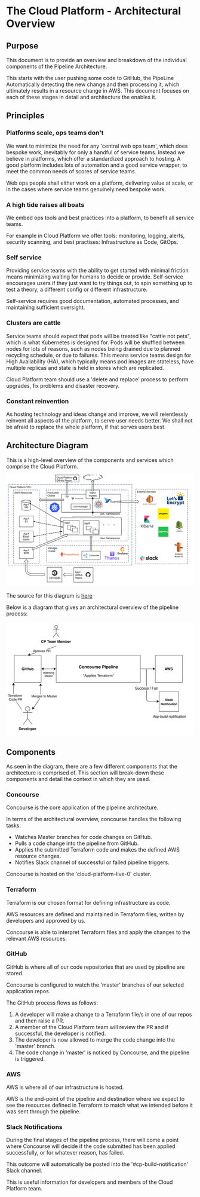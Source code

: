 # The Cloud Platform - Architectural Overview

## Purpose
This document is to provide an overview and breakdown of the individual components of the Pipeline Architecture.

This starts with the user pushing some code to GitHub, the PipeLine Automatically detecting the new change and then processing it, which ultimately results in a resource change in AWS. This document focuses on each of these stages in detail and architecture the enables it.

## Principles

### Platforms scale, ops teams don't

We want to minimize the need for any 'central web ops team', which does bespoke work, inevitably for only a handful of service teams. Instead we believe in platforms, which offer a standardized approach to hosting. A good platform includes lots of automation and a good service wrapper, to meet the common needs of scores of service teams.

Web ops people shall either work on a platform, delivering value at scale, or in the cases where service teams genuinely need bespoke work.

### A high tide raises all boats

We embed ops tools and best practices into a platform, to benefit all service teams.

For example in Cloud Platform we offer tools: monitoring, logging, alerts, security scanning, and best practises: Infrastructure as Code, GitOps.

### Self service

Providing service teams with the ability to get started with minimal friction means minimizing waiting for humans to decide or provide. Self-service encourages users if they just want to try things out, to spin something up to test a theory, a different config or different infrastructure.

Self-service requires good documentation, automated processes, and maintaining sufficient oversight.

### Clusters are cattle

Service teams should expect that pods will be treated like "cattle not pets", which is what Kubernetes is designed for. Pods will be shuffled between nodes for lots of reasons, such as nodes being drained due to planned recycling schedule, or due to failures. This means service teams design for High Availability (HA), which typically means pod images are stateless, have multiple replicas and state is held in stores which are replicated.

Cloud Platform team should use a 'delete and replace' process to perform upgrades, fix problems and disaster recovery.

### Constant reinvention

As hosting technology and ideas change and improve, we will relentlessly reinvent all aspects of the platform, to serve user needs better. We shall not be afraid to replace the whole platform, if that serves users best.

## Architecture Diagram

This is a high-level overview of the components and services which comprise the Cloud Platform.

![Cloud Platform Architecture](images/cloud-platform-architecture-diagram.png)

The source for this diagram is [here][Architecture Diagram]

Below is a diagram that gives an architectural overview of the pipeline process:

![Architecture Diagram](images/arch-dia-v1.png)

## Components
As seen in the diagram, there are a few different components that the architecture is comprised of.
This section will break-down these components and detail the context in which they are used.

### Concourse
Concourse is the core application of the pipeline architecture.

In terms of the architectural overview, concourse handles the following tasks:

* Watches Master branches for code changes on GitHub.
* Pulls a code change into the pipeline from GitHub.
* Applies the submitted Terraform code and makes the defined AWS resource changes.
* Notifies Slack channel of successful or failed pipeline triggers.

Concourse is hosted on the 'cloud-platform-live-0' cluster.

### Terraform
Terraform is our chosen format for defining infrastructure as code.

AWS resources are defined and maintained in Terraform files, written by developers and approved by us.

Concourse is able to interpret Terraform files and apply the changes to the relevant AWS resources.

### GitHub
GitHub is where all of our code repositories that are used by pipeline are stored.

Concourse is configured to watch the 'master' branches of our selected application repos.

The GitHub process flows as follows:
1. A developer will make a change to a Terraform file/s in one of our repos and then raise a PR.
2. A member of the Cloud Platform team will review the PR and if successful, the developer is notified.
3. The developer is now allowed to merge the code change into the 'master' branch.
4. The code change in 'master' is noticed by Concourse, and the pipeline is triggered.

### AWS
AWS is where all of our infrastructure is hosted.

AWS is the end-point of the pipeline and destination where we expect to see the resources defined in Terraform to match what we intended before it was sent through the pipeline.

### Slack Notifications
During the final stages of the pipeline process, there will come a point where Concourse will decide if the code submitted has been applied successfully, or for whatever reason, has failed.

This outcome will automatically be posted into the '#cp-build-notification' Slack channel.

This is useful information for developers and members of the Cloud Platform team.

[Architecture Diagram]: https://docs.google.com/drawings/d/1QQpTN8i2n3QZwIELTTbnxpTNy83eP0T50nVv_2aLx5g/edit?usp=sharing
